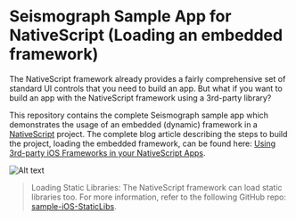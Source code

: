 Seismograph Sample App for NativeScript (Loading an embedded framework)
=============================
The NativeScript framework already provides a fairly comprehensive set of standard UI controls that you need to build an app. But what if you want to build an app with the NativeScript framework using a 3rd-party library? 

This repository contains the complete Seismograph sample app which demonstrates the usage of an embedded (dynamic) framework in a [NativeScript](http://github.com/nativescript/nativescript) project. The complete blog article describing the steps to build the project, loading the embedded framework, can be found here: [Using 3rd-party iOS Frameworks in your NativeScript Apps](https://www.nativescript.org/blog/using-3rd-party-ios-frameworks-in-your-nativescript-apps).

![Alt text](https://d2odgkulk9w7if.cloudfront.net/images/default-source/default-album/sample-ios-seismograph-nativescript.gif?sfvrsn=2)

> Loading Static Libraries: The NativeScript framework can load static libraries too. For more information, refer to the following GitHub repo: [sample-iOS-StaticLibs](https://github.com/NativeScript/sample-iOS-StaticLibs).